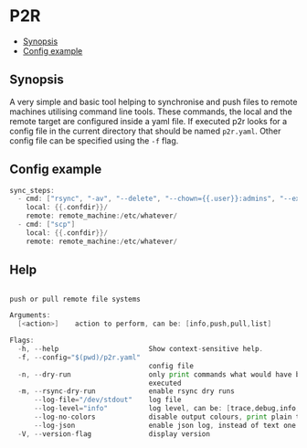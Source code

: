 # P2R

<!-- toc -->

- [Synopsis](#synopsis)
- [Config example](#config-example)

<!-- /toc -->

## Synopsis

A very simple and basic tool helping to synchronise and push files to remote machines utilising command line tools. These commands, the local and the remote target are configured inside a yaml file. If executed p2r looks for a config file in the current directory that should be named `p2r.yaml`. Other config file can be specified using the `-f` flag.

## Config example

```go mdox-exec="tail -n +2 examples/p2r.yaml"
sync_steps:
  - cmd: ["rsync", "-av", "--delete", "--chown={{.user}}:admins", "--exclude=acme"]
    local: {{.confdir}}/
    remote: remote_machine:/etc/whatever/
  - cmd: ["scp"]
    local: {{.confdir}}/
    remote: remote_machine:/etc/whatever/
```

## Help

```go mdox-exec="sh/display_help.sh"

push or pull remote file systems

Arguments:
  [<action>]    action to perform, can be: [info,push,pull,list]

Flags:
  -h, --help                      Show context-sensitive help.
  -f, --config="$(pwd)/p2r.yaml"
                                  config file
  -n, --dry-run                   only print commands what would have been
                                  executed
  -m, --rsync-dry-run             enable rsync dry runs
      --log-file="/dev/stdout"    log file
      --log-level="info"          log level, can be: [trace,debug,info,error]
      --log-no-colors             disable output colours, print plain text
      --log-json                  enable json log, instead of text one
  -V, --version-flag              display version
```
